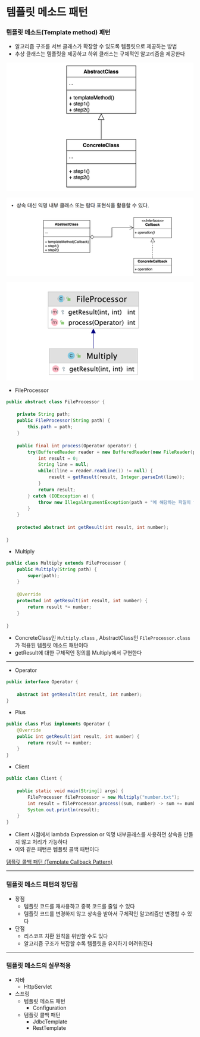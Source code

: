 # 템플릿 메소드 패턴

### 템플릿 메소드(Template method) 패턴

- 알고리즘 구조를 서브 클래스가 확장할 수 있도록 템플릿으로 제공하는 방법
- 추상 클래스는 템플릿을 제공하고 하위 클래스는 구체적인 알고리즘을 제공한다

![Untitled](template_img1.png)

![Untitled](template_img2.png)

![Untitled](template_img3.png)

- FileProcessor

```java
public abstract class FileProcessor {

    private String path;
    public FileProcessor(String path) {
        this.path = path;
    }

    public final int process(Operator operator) {
        try(BufferedReader reader = new BufferedReader(new FileReader(path))) {
            int result = 0;
            String line = null;
            while((line = reader.readLine()) != null) {
                result = getResult(result, Integer.parseInt(line));
            }
            return result;
        } catch (IOException e) {
            throw new IllegalArgumentException(path + "에 해당하는 파일이 없습니다.", e);
        }
    }

    protected abstract int getResult(int result, int number);

}
```

- Multiply

```java
public class Multiply extends FileProcessor {
    public Multiply(String path) {
        super(path);
    }

    @Override
    protected int getResult(int result, int number) {
        return result *= number;
    }

}
```

- ConcreteClass인 `Multiply.class` , AbstractClass인 `FileProcessor.class` 가 적용된 템플릿 메소드 패턴이다
- getResult에 대한 구체적인 정의를 Multiply에서 구현한다

---

- Operator

```java
public interface Operator {

    abstract int getResult(int result, int number);
}
```

- Plus

```java
public class Plus implements Operator {
    @Override
    public int getResult(int result, int number) {
        return result += number;
    }
}
```

- Client

```java
public class Client {

    public static void main(String[] args) {
        FileProcessor fileProcessor = new Multiply("number.txt");
        int result = fileProcessor.process((sum, number) -> sum += number);
        System.out.println(result);
    }
}
```

- Client 시점에서 lambda Expression or 익명 내부클래스를 사용하면 상속을 만들지 않고 처리가 가능하다
- 이와 같은 패턴은 템플릿 콜백 패턴이다

[템플릿 콜백 패턴 (Template Callback Pattern)](https://velog.io/@devsh/%ED%85%9C%ED%94%8C%EB%A6%BF-%EC%BD%9C%EB%B0%B1-%ED%8C%A8%ED%84%B4-Template-Callback-Pattern)

---

### 템플릿 메소드 패턴의 장단점

- 장점
    - 템플릿 코드를 재사용하고 중복 코드를 줄일 수 있다
    - 템플릿 코드를 변경하지 않고 상속을 받아서 구체적인 알고리즘만 변경할 수 있다
- 단점
    - 리스코프 치환 원칙을 위반할 수도 있다
    - 알고리즘 구조가 복잡할 수록 템플릿을 유지하기 어려워진다

---

### 템플릿 메소드의 실무적용

- 자바
    - HttpServlet
- 스프링
    - 템플릿 메소드 패턴
        - Configuration
    - 템플릿 콜백 패턴
        - JdbcTemplate
        - RestTemplate